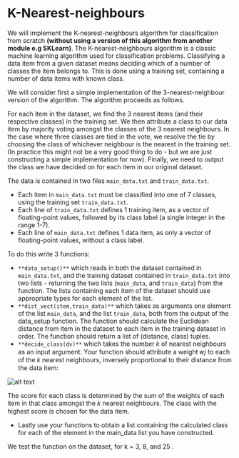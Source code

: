 # K-Nearest-neighbours

We will implement the K-nearest-neighbours algorithm for classification from scratch **(without using a version of this algorithm from another module e.g SKLearn)**. The K-nearest-neighbours algorithm is a classic machine learning algorithm used for classification problems. Classifying a data item from a given dataset means deciding which of a number of classes the item belongs to. This is done using a training set, containing a number of data items with known class.

We will consider first a simple implementation of the 3-nearest-neighbour version of the algorithm. The algorithm proceeds as follows.

For each item in the dataset, we find the 3 nearest items (and their respective classes) in the training set. We then attribute a class to our data item by majority voting amongst the classes of the 3 nearest neighbours. In the case where three classes are tied in the vote, we resolve the tie by choosing the class of whichever neighbour is the nearest in the training set. (In practice this might not be a very good thing to do - but we are just constructing a simple implementation for now). Finally, we need to output the class we have decided on for each item in our original dataset.

The data is contained in two files `main_data.txt` and `train_data.txt`.

- Each item in `main_data.txt` must be classified into one of 7 classes, using the training set `train_data.txt`.
- Each line of `train_data.txt` defines 1 training item, as a vector of floating-point values, followed by its class label (a single integer in the range 1-7).
- Each line of `main_data.txt` defines 1 data item, as only a vector of floating-point values, without a class label.

To do this write 3 functions:

- `**data_setup()**` which reads in both the dataset contained in `main_data.txt`, and the training dataset contained in `train_data.txt` into two lists - returning the two lists (`main_data`, and `train_data`) from the function. The lists containing each item of the dataset should use appropriate types for each element of the list.
- `**dist_vect(item,train_data)**` which takes as arguments one element of the list `main_data`, and the list `train_data`, both from the output of the data_setup function. The function should calculate the Euclidean distance from item in the dataset to each item in the training dataset in order. The function should return a list of (distance, class) tuples.
- `**decide_class(dv)**` which takes the number  𝑘  of nearest neighbours as an input argument. Your function should attribute a weight  𝑤𝑗  to each of the  𝑘  nearest neighbours, inversely proportional to their distance from the data item:

![alt text](K-Nearest-neighbours/formula.png)
 
  The score for each class is determined by the sum of the weights of each item in that class amongst the  𝑘  nearest neighbours. The     class with the highest score is chosen for the data item.
- Lastly use your functions to obtain a list containing the calculated class for each of the element in the main_data list you have constructed.

We test the function on the dataset, for k = 3, 8, and 25 .

